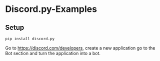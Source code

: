 # Discord.py-Examples
## Setup
```
pip install discord.py
```
Go to https://discord.com/developers, create a new application go to the Bot section and turn the application into a bot.